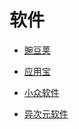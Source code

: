 # 软件


<div id = "首"></div>
<script src = "../js/首.js"></script>


* [豌豆荚](https://m.wandoujia.com/)
* [应用宝](https://sj.qq.com/)


* [小众软件](https://www.appinn.com//)
* [异次元软件](https://www.iplaysoft.com/)
